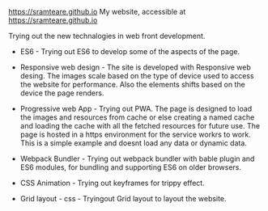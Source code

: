 https://sramteare.github.io
My website, accessible at https://sramteare.github.io

Trying out the new technalogies in web front development.
* ES6 - Trying out ES6 to develop some of the aspects of the page.

* Responsive web design - The site is developed with Responsive web desing. The images scale based on the type of device used to access the website for performance. Also the elements shifts based on the device the page renders.

* Progressive web App - Trying out PWA. The page is designed to load the images and resources from cache or else creating a named cache and loading the cache with all the fetched resources for future use. The page is hosted in a https environment for the service workrs to work. This is a simple example and doesnt load any data or dynamic data.

* Webpack Bundler - Trying out webpack bundler with bable plugin and ES6 modules, for bundling and supporting ES6 on older browsers.

* CSS Animation - Trying out keyframes for trippy effect.

* Grid layout - css - Tryingout Grid layout to layout the website.

